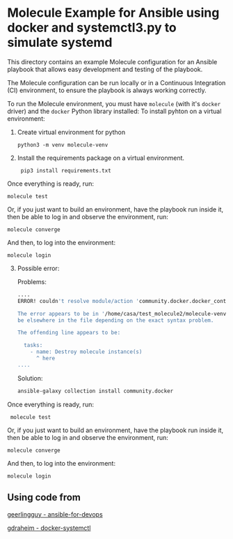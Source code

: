 # Molecule Example for Ansible using docker and systemctl3.py to simulate systemd

This directory contains an example Molecule configuration for an Ansible playbook that allows easy development and testing of the playbook.

The Molecule configuration can be run locally or in a Continuous Integration (CI) environment, to ensure the playbook is always working correctly.

To run the Molecule environment, you must have `molecule` (with it's `docker` driver) and the `docker` Python library installed:
To install pyhton on a virtual environment:

1. Create virtual environment for python
    
    ```
    python3 -m venv molecule-venv
    ```   
    
2. Install the requirements package on a virtual environment. 
        
        pip3 install requirements.txt 
        

        
Once everything is ready, run:
        
    molecule test
        
Or, if you just want to build an environment, have the playbook run inside it, then be able to log in and observe the environment, run:
        
    molecule converge
        
And then, to log into the environment:
        
    molecule login
        
3. Possible error:
    
    Problems:
    
    ```bash
    ....
    ERROR! couldn't resolve module/action 'community.docker.docker_container'. This often indicates a misspelling, missing collection, or incorrect module path.
    
    The error appears to be in '/home/casa/test_molecule2/molecule-venv/lib/python3.9/site-packages/molecule_docker/playbooks/destroy.yml': line 8, column 7, but may
    be elsewhere in the file depending on the exact syntax problem.
    
    The offending line appears to be:
    
      tasks:
        - name: Destroy molecule instance(s)
          ^ here
    ....
    
    ```
    
     Solution: 
    
    ```bash
    ansible-galaxy collection install community.docker
    ```
    



Once everything is ready, run:
    
     molecule test
    
Or, if you just want to build an environment, have the playbook run inside it, then be able to log in and observe the environment, run:
            
    molecule converge
    
And then, to log into the environment:
        
    molecule login
    
## Using code from

 [geerlingguy - ansible-for-devops](https://github.com/geerlingguy/ansible-for-devops/tree/master/molecule)
 

[gdraheim - docker-systemctl](https://github.com/gdraheim/docker-systemctl-replacement)

